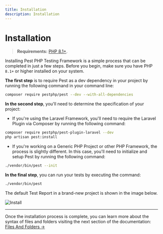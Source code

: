 ```yaml
---
title: Installation
description: Installation
---
```


# Installation

> **Requirements:** [PHP 8.1+](https://php.net/releases/).

Installing Pest PHP Testing Framework is a simple process that can be completed in just a few steps. Before you begin, make sure you have PHP `8.1+` or higher installed on your system.

**The first step** is to require Pest as a dev dependency in your project by running the following command in your command line:

```bash
composer require pestphp/pest --dev --with-all-dependencies
```

**In the second step**, you'll need to determine the specification of your project:

- If you're using the Laravel Framework, you'll need to require the Laravel Plugin via Composer by running the following command:
```bash
composer require pestphp/pest-plugin-laravel --dev
php artisan pest:install
```

- If you're working on a Generic PHP Project or other PHP Framework, the process is slightly different. In this case, you'll need to initialize and setup Pest by running the following command:
```bash
./vendor/bin/pest --init
```

**In the final step**, you can run your tests by executing the command:

```bash
./vendor/bin/pest
```

The default Test Report in a brand-new project is shown in the image below.

![Install](/assets/img/pestinstall.png)

---

Once the installation process is complete, you can learn more about the syntax of files and folders visiting the next section of the documentation: [Files And Folders →](/docs/files-and-folders)
